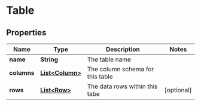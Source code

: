 
# Table

## Properties
Name | Type | Description | Notes
------------ | ------------- | ------------- | -------------
**name** | **String** | The table name | 
**columns** | [**List&lt;Column&gt;**](Column.md) | The column schema for this table | 
**rows** | [**List&lt;Row&gt;**](Row.md) | The data rows within this tabe |  [optional]



